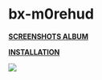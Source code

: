 # bx-m0rehud

**[SCREENSHOTS ALBUM](https://imgur.com/a/gsGjG)** 

**[INSTALLATION](https://imgur.com/a/w3Ah6)**

![](https://i.imgur.com/ZUvSEJI.jpg)
